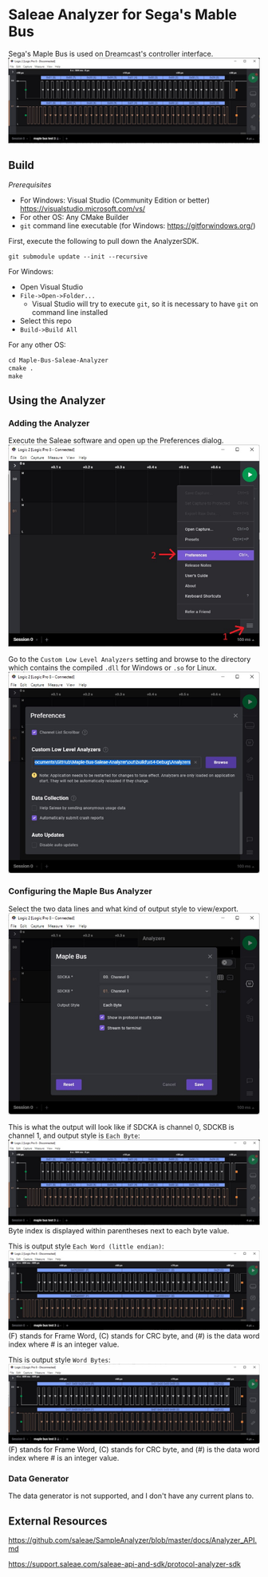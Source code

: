 # Saleae Analyzer for Sega's Mable Bus

Sega's Maple Bus is used on Dreamcast's controller interface.
![sample](sample.jpg?raw=true)

## Build

*Prerequisites*
- For Windows: Visual Studio (Community Edition or better) https://visualstudio.microsoft.com/vs/
- For other OS: Any CMake Builder
- `git` command line executable (for Windows: https://gitforwindows.org/)

First, execute the following to pull down the AnalyzerSDK.
```
git submodule update --init --recursive
```

For Windows:
- Open Visual Studio
- `File->Open->Folder...`
  - Visual Studio will try to execute `git`, so it is necessary to have `git` on command line installed
- Select this repo
- `Build->Build All`

For any other OS:
```
cd Maple-Bus-Saleae-Analyzer
cmake .
make
```

## Using the Analyzer

### Adding the Analyzer

Execute the Saleae software and open up the Preferences dialog.
![settings_preferences](settings_preferences.jpg?raw=true)

Go to the `Custom Low Level Analyzers` setting and browse to the directory which contains the compiled `.dll` for Windows or `.so` for Linux.
![custom_analyzers_setting](custom_analyzers_setting.jpg?raw=true)

### Configuring the Maple Bus Analyzer

Select the two data lines and what kind of output style to view/export.
![maple_bus_setting](maple_bus_setting.jpg?raw=true)

This is what the output will look like if SDCKA is channel 0, SDCKB is channel 1, and output style is `Each Byte`:
![sample](sample.jpg?raw=true)
Byte index is displayed within parentheses next to each byte value.

This is output style `Each Word (little endian)`:
![sample_each_word](sample_each_word.jpg?raw=true)
(F) stands for Frame Word, (C) stands for CRC byte, and (#) is the data word index where # is an integer value.

This is output style `Word Bytes`:
![sample_word_bytes](sample_word_bytes.jpg?raw=true)
(F) stands for Frame Word, (C) stands for CRC byte, and (#) is the data word index where # is an integer value.

### Data Generator

The data generator is not supported, and I don't have any current plans to.

## External Resources

https://github.com/saleae/SampleAnalyzer/blob/master/docs/Analyzer_API.md

https://support.saleae.com/saleae-api-and-sdk/protocol-analyzer-sdk
